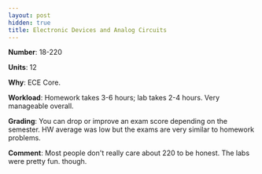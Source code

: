 ```yaml
---
layout: post
hidden: true
title: Electronic Devices and Analog Circuits
---
```

**Number**: 18-220

**Units**: 12

**Why**: ECE Core.

**Workload**: Homework takes 3-6 hours; lab takes 2-4 hours. Very manageable overall.

**Grading**: You can drop or improve an exam score depending on the semester. HW average was low but the exams are very similar to homework problems. 

**Comment**: Most people don't really care about 220 to be honest. The labs were pretty fun. though. 
